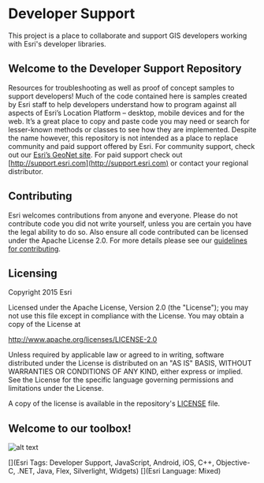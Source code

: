 Developer Support
=========================

This project is a place to collaborate and support GIS developers working with Esri's developer libraries.

## Welcome to the Developer Support Repository

Resources for troubleshooting as well as proof of concept samples to support developers!
Much of the code contained here is samples created by Esri staff to help developers understand how to program against all aspects of Esri’s Location Platform – desktop, mobile devices and for the web.  It’s a great place to copy and paste code you may need or search for lesser-known methods or classes to see how they are implemented.  Despite the name however, this repository is not intended as a place to replace community and paid support offered by Esri.  For community support, check out our [Esri’s GeoNet site](https://geonet.esri.com/welcome).  For paid support check out [http://support.esri.com](http://support.esri.com) or contact your regional distributor.

## Contributing

Esri welcomes contributions from anyone and everyone. Please do not contribute code you did not write yourself, unless you are certain you have the legal ability to do so. Also ensure all code contributed can be licensed under the Apache License 2.0. For more details please see our [guidelines for contributing](https://github.com/Esri/developer-support/blob/gh-pages/CONTRIBUTING.md).

## Licensing
Copyright 2015 Esri

Licensed under the Apache License, Version 2.0 (the "License");
you may not use this file except in compliance with the License.
You may obtain a copy of the License at

   http://www.apache.org/licenses/LICENSE-2.0

Unless required by applicable law or agreed to in writing, software
distributed under the License is distributed on an "AS IS" BASIS,
WITHOUT WARRANTIES OR CONDITIONS OF ANY KIND, either express or implied.
See the License for the specific language governing permissions and
limitations under the License.

A copy of the license is available in the repository's [LICENSE](/LICENSE) file.

## Welcome to our toolbox!
![alt text](repository-images/supportdeskdrawer.png "Desk Drawer")

[](Esri Tags: Developer Support, JavaScript, Android, iOS, C++, Objective-C, .NET, Java, Flex, Silverlight, Widgets)
[](Esri Language: Mixed)
